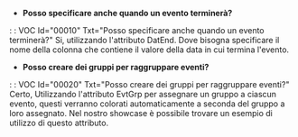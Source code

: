 - **Posso specificare anche quando un evento terminerà?**

 :  : VOC Id="00010" Txt="Posso specificare anche quando un evento terminerà?"
Si, utilizzando l'attributo DatEnd. Dove bisogna specificare il nome della colonna che contiene il valore della data in cui termina l'evento.

- **Posso creare dei gruppi per raggruppare eventi?**

 :  : VOC Id="00020" Txt="Posso creare dei gruppi per raggruppare eventi?"
Certo, Utilizzando l'attributo EvtGrp per assegnare un gruppo a ciascun evento, questi verranno colorati automaticamente a seconda del gruppo a loro assegnato. Nel nostro showcase è possibile trovare un esempio di utilizzo di questo attributo.


